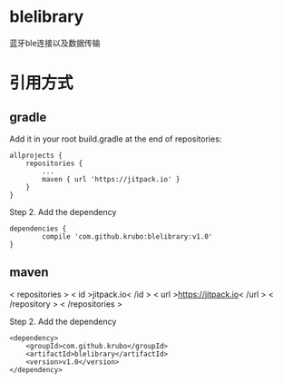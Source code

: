 # blelibrary
蓝牙ble连接以及数据传输
# 引用方式
## gradle

Add it in your root build.gradle at the end of repositories:

	allprojects {
		repositories {
			...
			maven { url 'https://jitpack.io' }
		}
	}
  
Step 2. Add the dependency

	dependencies {
	        compile 'com.github.krubo:blelibrary:v1.0'
	}
  
## maven
 < repositories >
		<repository >
		    < id >jitpack.io< /id >
		    < url >https://jitpack.io< /url >
		< /repository >
	< /repositories >
 
Step 2. Add the dependency

	<dependency>
	    <groupId>com.github.krubo</groupId>
	    <artifactId>blelibrary</artifactId>
	    <version>v1.0</version>
	</dependency>
